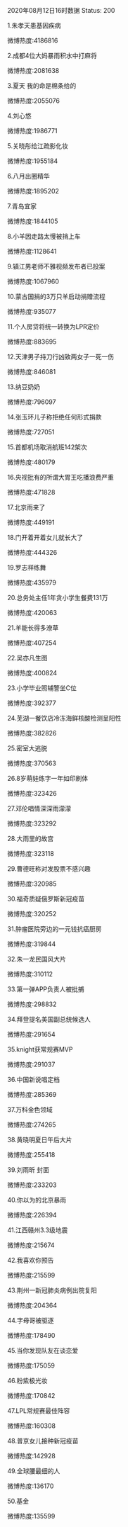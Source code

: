 2020年08月12日16时数据
Status: 200

1.朱孝天患基因疾病

微博热度:4186816

2.成都4位大妈暴雨积水中打麻将

微博热度:2081638

3.夏天 我的命是棉条给的

微博热度:2055076

4.刘心悠

微博热度:1986771

5.关晓彤给江疏影化妆

微博热度:1955184

6.八月出圈精华

微博热度:1895202

7.青岛宜家

微博热度:1844105

8.小羊因走路太慢被捎上车

微博热度:1128641

9.镇江男老师不雅视频发布者已投案

微博热度:1067960

10.蒙古国捐的3万只羊启动捐赠流程

微博热度:935077

11.个人房贷将统一转换为LPR定价

微博热度:883695

12.天津男子持刀行凶致两女子一死一伤

微博热度:846081

13.纳豆奶奶

微博热度:796097

14.张玉环儿子称拒绝任何形式捐款

微博热度:727051

15.首都机场取消航班142架次

微博热度:480179

16.央视批有的所谓大胃王吃播浪费严重

微博热度:471828

17.北京雨来了

微博热度:449191

18.门开着开着女儿就长大了

微博热度:444326

19.罗志祥练舞

微博热度:435979

20.总务处主任1年贪小学生餐费131万

微博热度:420063

21.羊能长得多潦草

微博热度:407254

22.吴亦凡生图

微博热度:400824

23.小学毕业照辅警坐C位

微博热度:392377

24.芜湖一餐饮店冷冻海鲜核酸检测呈阳性

微博热度:382826

25.密室大逃脱

微博热度:370563

26.8岁萌娃练字一年如印刷体

微博热度:323426

27.邓伦唱情深深雨濛濛

微博热度:323292

28.大雨里的故宫

微博热度:323118

29.曹德旺称对发股票不感兴趣

微博热度:320985

30.福奇质疑俄罗斯新冠疫苗

微博热度:320252

31.肿瘤医院旁边的一元钱抗癌厨房

微博热度:319844

32.朱一龙民国风大片

微博热度:310112

33.第一弹APP负责人被批捕

微博热度:298832

34.拜登提名美国副总统候选人

微博热度:291654

35.knight获常规赛MVP

微博热度:291037

36.中国新说唱定档

微博热度:285369

37.万科金色领域

微博热度:274265

38.黄晓明夏日午后大片

微博热度:255418

39.刘雨昕 封面

微博热度:233203

40.你以为的北京暴雨

微博热度:226394

41.江西赣州3.3级地震

微博热度:215674

42.我喜欢你预告

微博热度:215599

43.荆州一新冠肺炎病例出院复阳

微博热度:204364

44.字母哥被驱逐

微博热度:178490

45.当你发现队友在谈恋爱

微博热度:175059

46.粉紫极光妆

微博热度:170842

47.LPL常规赛最佳阵容

微博热度:160308

48.普京女儿接种新冠疫苗

微博热度:142928

49.全球腰最细的人

微博热度:136170

50.基金

微博热度:135599

